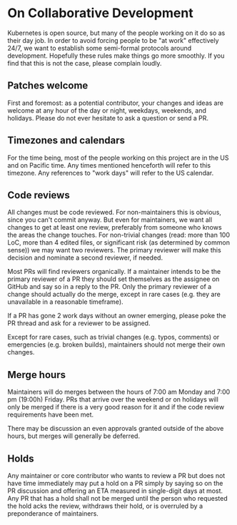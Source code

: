 # On Collaborative Development

Kubernetes is open source, but many of the people working on it do so as their day job.  In order to avoid forcing people to be "at work" effectively 24/7, we want to establish some semi-formal protocols around development.  Hopefully these rules make things go more smoothly.  If you find that this is not the case, please complain loudly.

## Patches welcome

First and foremost: as a potential contributor, your changes and ideas are welcome at any hour of the day or night, weekdays, weekends, and holidays.  Please do not ever hesitate to ask a question or send a PR.

## Timezones and calendars

For the time being, most of the people working on this project are in the US and on Pacific time.  Any times mentioned henceforth will refer to this timezone.  Any references to "work days" will refer to the US calendar.

## Code reviews

All changes must be code reviewed.  For non-maintainers this is obvious, since you can't commit anyway.  But even for maintainers, we want all changes to get at least one review, preferably from someone who knows the areas the change touches.  For non-trivial changes (read: more than 100 LoC, more than 4 edited files, or significant risk (as determined by common sense)) we may want two reviewers.  The primary reviewer will make this decision and nominate a second reviewer, if needed.

Most PRs will find reviewers organically.  If a maintainer intends to be the primary reviewer of a PR they should set themselves as the assignee on GitHub and say so in a reply to the PR.  Only the primary reviewer of a change should actually do the merge, except in rare cases (e.g. they are unavailable in a reasonable timeframe).

If a PR has gone 2 work days without an owner emerging, please poke the PR thread and ask for a reviewer to be assigned.

Except for rare cases, such as trivial changes (e.g. typos, comments) or emergencies (e.g. broken builds), maintainers should not merge their own changes.

## Merge hours

Maintainers will do merges between the hours of 7:00 am Monday and 7:00 pm (19:00h) Friday.  PRs that arrive over the weekend or on holidays will only be merged if there is a very good reason for it and if the code review requirements have been met.

There may be discussion an even approvals granted outside of the above hours, but merges will generally be deferred.

## Holds

Any maintainer or core contributor who wants to review a PR but does not have time immediately may put a hold on a PR simply by saying so on the PR discussion and offering an ETA measured in single-digit days at most.  Any PR that has a hold shall not be merged until the person who requested the hold acks the review, withdraws their hold, or is overruled by a preponderance of maintainers.
